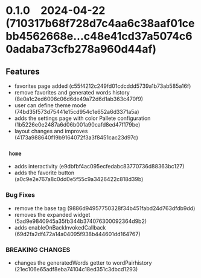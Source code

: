 # **0.1.0**&emsp;2024-04-22 (710317b68f728d7c4aa6c38aaf01cebb4562668e...c48e41cd37a5074c60adaba73cfb278a960d44af)

## Features

- favorites page added (c55f4212c249fd01cdcddd5739a1b73ab585a16f)
- remove favorites and generated words history (8e0a1c2ed6006c06d6de49a72d6d1ab363c470f9)
- user can define theme mode (74bd35f573d75441e15cd954c1e652a6d3371a5a)
- adds the settings page with color Pallete configuration (1b5226e0e2487a6d06b001a90cafd8ed47f179be)
- layout changes and improves (4173a988640f19b9164072f3a3f8451cac23d97c)

### &ensp;`home`

- adds interactivity (e9dbfbf4ac095ecfedabc83770736d88363bc127)
- adds the favorite button (a0c9e2e767a8c0dd0e5f55c9a3426422c818d39b)

### Bug Fixes

- remove the base tag (9886d94957750328f34b451fabd24d763dfdb9dd)
- removes the expanded widget (5ad9e9840945a35fb344b374076300092364d9b2)
- adds enableOnBackInvokedCallback (69d2fa2df472a14a04095f938b444601dd164767)

### BREAKING CHANGES

- changes the generatedWords getter to wordPairhistory (21ec106e65adf8eba74104c18ed351c3dbcd1293)

